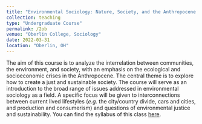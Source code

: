 ```yaml
---
title: "Environmental Sociology: Nature, Society, and the Anthropocene (284)"
collection: teaching
type: "Undergraduate Course"
permalink: /2ob
venue: "Oberlin College, Sociology"
date: 2022-03-31
location: "Oberlin, OH"
---
```

The aim of this course is to analyze the interrelation between communities, the environment, and society, with an emphasis on the ecological and socioeconomic crises in the Anthropocene. The central theme is to explore how to create a just and sustainable society. The course will serve as an introduction to the broad range of issues addressed in environmental sociology as a field. A specific focus will be given to interconnections between current lived lifestyles (_e.g._ the city/country divide, cars and cities, and production and consumerism) and questions of environmental justice and sustainability. You can find the syllabus of this class [here](http://mauriciobetan.github.io/files/SOCI_284_Syllabus_F2022.pdf). 


